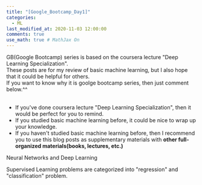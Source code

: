 ```yaml
---
title: "[Google_Bootcamp_Day1]"
categories: 
  - ML
last_modified_at: 2020-11-03 12:00:00
comments: true
use_math: true # MathJax On
---
```


GB(Google Bootcamp) series is based on the coursera lecture "Deep Learning Specialization". <br>
These posts are for my review of basic machine learning, but I also hope that it could be helpful for others. <br>
If you want to know why it is goolge bootcamp series, then just comment below.^^<br><br>

- If you've done coursera lecture "Deep Learning Specialization", then it would be perfect for you to remind. <br>
- If you studied basic machine learning before, it could be nice to wrap up your knowledge. <br>
- If you haven't studied basic machine learning before, then I recommend you to use this blog posts as supplementary materials with **other full-organized materials(books, lectures, etc.)**

Neural Networks and Deep Learning

Supervised Learning problems are categorized into "regression" and "classification" problem.
